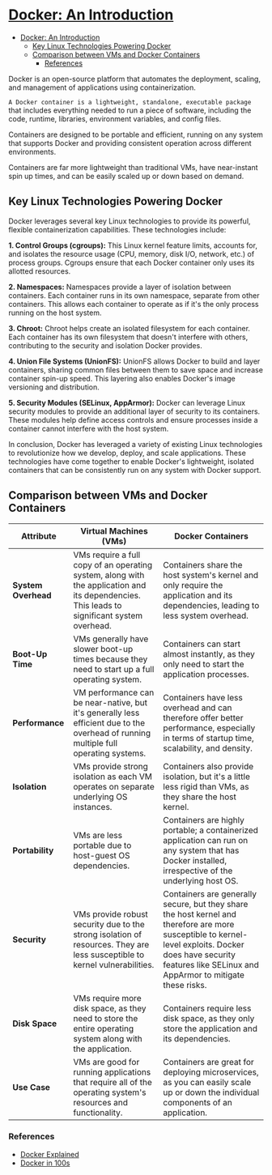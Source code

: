 # [Docker: An Introduction](https://www.youtube.com/watch?v=pg19Z8LL06w&ab_channel=TechWorldwithNana)

- [Docker: An Introduction](#docker-an-introduction)
  - [Key Linux Technologies Powering Docker](#key-linux-technologies-powering-docker)
  - [Comparison between VMs and Docker Containers](#comparison-between-vms-and-docker-containers)
    - [References](#references)

Docker is an open-source platform that automates the deployment, scaling, and management of applications using containerization.

`A Docker container is a lightweight, standalone, executable package` that includes everything needed to run a piece of software, including the code, runtime, libraries, environment variables, and config files.

Containers are designed to be portable and efficient, running on any system that supports Docker and providing consistent operation across different environments.

Containers are far more lightweight than traditional VMs, have near-instant spin up times, and can be easily scaled up or down based on demand.

## Key Linux Technologies Powering Docker

Docker leverages several key Linux technologies to provide its powerful, flexible containerization capabilities. These technologies include:

**1. Control Groups (cgroups):** This Linux kernel feature limits, accounts for, and isolates the resource usage (CPU, memory, disk I/O, network, etc.) of process groups. Cgroups ensure that each Docker container only uses its allotted resources.

**2. Namespaces:** Namespaces provide a layer of isolation between containers. Each container runs in its own namespace, separate from other containers. This allows each container to operate as if it's the only process running on the host system.

**3. Chroot:** Chroot helps create an isolated filesystem for each container. Each container has its own filesystem that doesn't interfere with others, contributing to the security and isolation Docker provides.

**4. Union File Systems (UnionFS):** UnionFS allows Docker to build and layer containers, sharing common files between them to save space and increase container spin-up speed. This layering also enables Docker's image versioning and distribution.

**5. Security Modules (SELinux, AppArmor):** Docker can leverage Linux security modules to provide an additional layer of security to its containers. These modules help define access controls and ensure processes inside a container cannot interfere with the host system.

In conclusion, Docker has leveraged a variety of existing Linux technologies to revolutionize how we develop, deploy, and scale applications. These technologies have come together to enable Docker's lightweight, isolated containers that can be consistently run on any system with Docker support.

## Comparison between VMs and Docker Containers

| Attribute  | Virtual Machines (VMs) | Docker Containers |
|---|---|---|
| **System Overhead**  | VMs require a full copy of an operating system, along with the application and its dependencies. This leads to significant system overhead. | Containers share the host system's kernel and only require the application and its dependencies, leading to less system overhead.  |
| **Boot-Up Time**  | VMs generally have slower boot-up times because they need to start up a full operating system.  | Containers can start almost instantly, as they only need to start the application processes.  |
| **Performance**  | VM performance can be near-native, but it's generally less efficient due to the overhead of running multiple full operating systems. | Containers have less overhead and can therefore offer better performance, especially in terms of startup time, scalability, and density. |
| **Isolation**  | VMs provide strong isolation as each VM operates on separate underlying OS instances.  | Containers also provide isolation, but it's a little less rigid than VMs, as they share the host kernel. |
| **Portability**  | VMs are less portable due to host-guest OS dependencies. | Containers are highly portable; a containerized application can run on any system that has Docker installed, irrespective of the underlying host OS. |
| **Security**  | VMs provide robust security due to the strong isolation of resources. They are less susceptible to kernel vulnerabilities. | Containers are generally secure, but they share the host kernel and therefore are more susceptible to kernel-level exploits. Docker does have security features like SELinux and AppArmor to mitigate these risks. |
| **Disk Space**  | VMs require more disk space, as they need to store the entire operating system along with the application. | Containers require less disk space, as they only store the application and its dependencies. |
| **Use Case**  | VMs are good for running applications that require all of the operating system's resources and functionality. | Containers are great for deploying microservices, as you can easily scale up or down the individual components of an application. |

### References

- [Docker Explained](https://www.youtube.com/watch?v=pg19Z8LL06w&ab_channel=TechWorldwithNana)
- [Docker in 100s](https://www.youtube.com/watch?v=Gjnup-PuquQ&ab_channel=Fireship)
